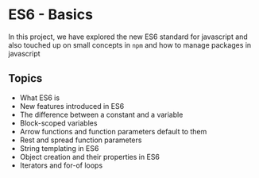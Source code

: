 # ES6 - Basics

In this project, we have explored the new ES6 standard for javascript and also touched up on small concepts in `npm` and how to manage packages in javascript

## Topics

- What ES6 is
- New features introduced in ES6
- The difference between a constant and a variable
- Block-scoped variables
- Arrow functions and function parameters default to them
- Rest and spread function parameters
- String templating in ES6
- Object creation and their properties in ES6
- Iterators and for-of loops
